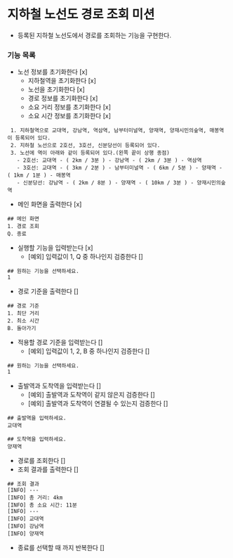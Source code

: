# 지하철 노선도 경로 조회 미션
- 등록된 지하철 노선도에서 경로를 조회하는 기능을 구현한다.

### 기능 목록
- 노선 정보를 초기화한다 [x]
  - 지하철역을 초기화한다 [x]
  - 노선을 초기화한다 [x]
  - 경로 정보를 초기화한다 [x]
  - 소요 거리 정보를 초기화한다 [x]
  - 소요 시간 정보를 초기화한다 [x]
```
 1. 지하철역으로 교대역, 강남역, 역삼역, 남부터미널역, 양재역, 양재시민의숲역, 매봉역이 등록되어 있다.
 2. 지하철 노선으로 2호선, 3호선, 신분당선이 등록되어 있다.
 3. 노선에 역이 아래와 같이 등록되어 있다.(왼쪽 끝이 상행 종점)
   - 2호선: 교대역 - ( 2km / 3분 ) - 강남역 - ( 2km / 3분 ) - 역삼역
   - 3호선: 교대역 - ( 3km / 2분 ) - 남부터미널역 - ( 6km / 5분 ) - 양재역 - ( 1km / 1분 ) - 매봉역
   - 신분당선: 강남역 - ( 2km / 8분 ) - 양재역 - ( 10km / 3분 ) - 양재시민의숲역
 ```
- 메인 화면을 출력한다 [x]
```
## 메인 화면
1. 경로 조회
Q. 종료
```
- 실행할 기능을 입력받는다 [x]
  - [예외] 입력값이 1, Q 중 하나인지 검증한다 []
```
## 원하는 기능을 선택하세요.
1
```
- 경로 기준을 출력한다 []
```
## 경로 기준
1. 최단 거리
2. 최소 시간
B. 돌아가기
```
- 적용할 경로 기준을 입력받는다 []
    - [예외] 입력값이 1, 2, B 중 하나인지 검증한다 []
```
## 원하는 기능을 선택하세요.
1
```
- 출발역과 도착역을 입력받는다 []
  - [예외] 출발역과 도착역이 같지 않은지 검증한다 []
  - [예외] 출발역과 도착역이 연결될 수 있는지 검증한다 []
```
## 출발역을 입력하세요.
교대역

## 도착역을 입력하세요.
양재역
```
- 경로를 조회한다 []
- 조회 결과를 출력한다 []
```
## 조회 결과
[INFO] ---
[INFO] 총 거리: 4km
[INFO] 총 소요 시간: 11분
[INFO] ---
[INFO] 교대역
[INFO] 강남역
[INFO] 양재역
```
- 종료를 선택할 때 까지 반복한다 []
